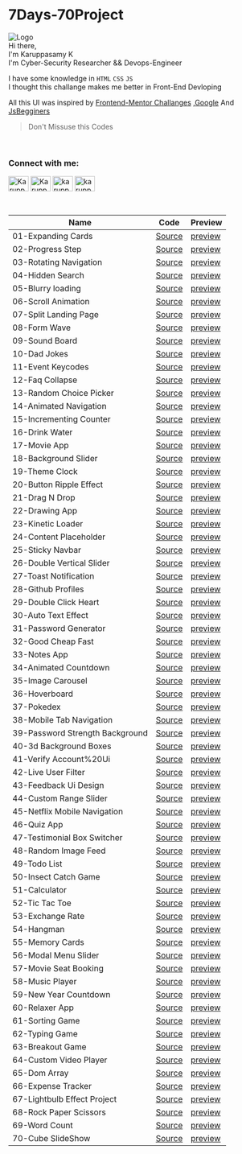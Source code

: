 # 7Days-70Project

![Logo](https://avatars.githubusercontent.com/u/75080347?v=4)\
Hi there,\
I'm Karuppasamy K\
I'm Cyber-Security Researcher && Devops-Engineer



I have some knowledge in `HTML` `CSS` `JS`\
I thought this challange makes me better in Front-End Devloping

All this UI was inspired by [Frontend-Mentor Challanges](https://frontendmentor.io/) ,[Google](https:www.google.co.in) And [JsBegginers](https://jsbeginners.com/)

>Don't Missuse this Codes

<br>


<h3 align="left">Connect with me:</h3>
<p align="left">
<a href="https://twitter.com/Karuppasamy__K" target="blank"><img align="center" src="https://cdn.jsdelivr.net/npm/simple-icons@3.0.1/icons/twitter.svg" alt="Karuppasamy__K" height="30" width="40" padding="10px"/></a>
<a href="https://www.linkedin.com/in/karuppasamy-k-308a13200" target="blank"><img align="center" src="https://cdn.jsdelivr.net/npm/simple-icons@3.0.1/icons/linkedin.svg" alt="Karuppasamy K" height="30" width="40"  padding="10px"/></a>
<a href="https://fb.com/karuppan.the.pentester" target="blank"><img align="center" src="https://cdn.jsdelivr.net/npm/simple-icons@3.0.1/icons/facebook.svg" alt="karuppan.the.pentester" height="30" width="40"  padding="10px"/></a>
<a href="https://instagram.com/karuppan_the_pentester" target="blank"><img align="center" src="https://cdn.jsdelivr.net/npm/simple-icons@3.0.1/icons/instagram.svg" alt="karuppan_the_pentester" height="30" width="40"  padding="10px"/></a>
</p>
<br>

|Name                            |Code       |Preview     |
|--------------------------------|-----------|------------|
|01-Expanding Cards|[Source](https://github.com/karuppan-the-pentester/7-days-70-project/tree/master/01-Expanding%20Cards/)|[preview](https://karuppan-the-pentester.github.io/7-days-70-project/01-Expanding%20Cards/)|
|02-Progress Step|[Source](https://github.com/karuppan-the-pentester/7-days-70-project/tree/master/02-Progress%20step/)|[preview](https://karuppan-the-pentester.github.io/7-days-70-project/02-Progress%20step/)|
|03-Rotating Navigation|[Source](https://github.com/karuppan-the-pentester/7-days-70-project/tree/master/03-Rotating%20Navigation/)|[preview](https://karuppan-the-pentester.github.io/7-days-70-project/03-Rotating%20Navigation/)|
|04-Hidden Search|[Source](https://github.com/karuppan-the-pentester/7-days-70-project/tree/master/04-Hidden%20Search/)|[preview](https://karuppan-the-pentester.github.io/7-days-70-project/04-Hidden%20Search/)|
|05-Blurry loading|[Source](https://github.com/karuppan-the-pentester/7-days-70-project/tree/master/05-Blurry%20loading/)|[preview](https://karuppan-the-pentester.github.io/7-days-70-project/05-Blurry%20loading/)|
|06-Scroll Animation|[Source](https://github.com/karuppan-the-pentester/7-days-70-project/tree/master/06-Scroll%20Animation/)|[preview](https://karuppan-the-pentester.github.io/7-days-70-project/06-Scroll%20Animation/)|
|07-Split Landing Page|[Source](https://github.com/karuppan-the-pentester/7-days-70-project/tree/master/07-Split%20Landing%20Page/)|[preview](https://karuppan-the-pentester.github.io/7-days-70-project/07-Split%20Landing%20Page/)|
|08-Form Wave|[Source](https://github.com/karuppan-the-pentester/7-days-70-project/tree/master/08-Form%20Wave/)|[preview](https://karuppan-the-pentester.github.io/7-days-70-project/08-Form%20Wave/)|
|09-Sound Board|[Source](https://github.com/karuppan-the-pentester/7-days-70-project/tree/master/09-Sound%20Board/)|[preview](https://karuppan-the-pentester.github.io/7-days-70-project/09-Sound%20Board/)|
|10-Dad Jokes|[Source](https://github.com/karuppan-the-pentester/7-days-70-project/tree/master/10-Dad%20Jokes/)|[preview](https://karuppan-the-pentester.github.io/7-days-70-project/10-Dad%20Jokes/)|
|11-Event Keycodes|[Source](https://github.com/karuppan-the-pentester/7-days-70-project/tree/master/11-Event%20Keycodes/)|[preview](https://karuppan-the-pentester.github.io/7-days-70-project/11-Event%20Keycodes/)|
|12-Faq Collapse|[Source](https://github.com/karuppan-the-pentester/7-days-70-project/tree/master/12-Faq%20Collapse/)|[preview](https://karuppan-the-pentester.github.io/7-days-70-project/12-Faq%20Collapse/)|
|13-Random Choice Picker|[Source](https://github.com/karuppan-the-pentester/7-days-70-project/tree/master/13-Random%20Choice%20Picker/)|[preview](https://karuppan-the-pentester.github.io/7-days-70-project/13-Random%20Choice%20Picker/)|
|14-Animated Navigation|[Source](https://github.com/karuppan-the-pentester/7-days-70-project/tree/master/14-Animated%20Navigation/)|[preview](https://karuppan-the-pentester.github.io/7-days-70-project/14-Animated%20Navigation/)|
|15-Incrementing Counter|[Source](https://github.com/karuppan-the-pentester/7-days-70-project/tree/master/15-Incrementing%20Counter/)|[preview](https://karuppan-the-pentester.github.io/7-days-70-project/15-Incrementing%20Counter/)|
|16-Drink Water|[Source](https://github.com/karuppan-the-pentester/7-days-70-project/tree/master/16-Drink%20Water/)|[preview](https://karuppan-the-pentester.github.io/7-days-70-project/16-Drink%20Water/)|
|17-Movie App|[Source](https://github.com/karuppan-the-pentester/7-days-70-project/tree/master/17-Movie%20App/)|[preview](https://karuppan-the-pentester.github.io/7-days-70-project/17-Movie%20App/)|
|18-Background Slider|[Source](https://github.com/karuppan-the-pentester/7-days-70-project/tree/master/18-Background%20Slider/)|[preview](https://karuppan-the-pentester.github.io/7-days-70-project/18-Background%20Slider/)|
|19-Theme Clock|[Source](https://github.com/karuppan-the-pentester/7-days-70-project/tree/master/19-Theme%20Clock/)|[preview](https://karuppan-the-pentester.github.io/7-days-70-project/19-Theme%20Clock/)|
|20-Button Ripple Effect|[Source](https://github.com/karuppan-the-pentester/7-days-70-project/tree/master/20-Button%20Ripple%20Effect/)|[preview](https://karuppan-the-pentester.github.io/7-days-70-project/20-Button%20Ripple%20Effect/)|
|21-Drag N Drop|[Source](https://github.com/karuppan-the-pentester/7-days-70-project/tree/master/21-Drag%20N%20Drop/)|[preview](https://karuppan-the-pentester.github.io/7-days-70-project/21-Drag%20N%20Drop/)|
|22-Drawing App|[Source](https://github.com/karuppan-the-pentester/7-days-70-project/tree/master/22-Drawing%20App/)|[preview](https://karuppan-the-pentester.github.io/7-days-70-project/22-Drawing%20App/)|
|23-Kinetic Loader|[Source](https://github.com/karuppan-the-pentester/7-days-70-project/tree/master/23-Kinetic%20Loader/)|[preview](https://karuppan-the-pentester.github.io/7-days-70-project/23-Kinetic%20Loader/)|
|24-Content Placeholder|[Source](https://github.com/karuppan-the-pentester/7-days-70-project/tree/master/24-Content%20Placeholder/)|[preview](https://karuppan-the-pentester.github.io/7-days-70-project/24-Content%20Placeholder/)|
|25-Sticky Navbar|[Source](https://github.com/karuppan-the-pentester/7-days-70-project/tree/master/25-Sticky%20Navbar/)|[preview](https://karuppan-the-pentester.github.io/7-days-70-project/25-Sticky%20Navbar/)|
|26-Double Vertical Slider|[Source](https://github.com/karuppan-the-pentester/7-days-70-project/tree/master/26-Double%20Vertical%20Slider/)|[preview](https://karuppan-the-pentester.github.io/7-days-70-project/26-Double%20Vertical%20Slider/)|
|27-Toast Notification|[Source](https://github.com/karuppan-the-pentester/7-days-70-project/tree/master/27-Toast%20Notification/)|[preview](https://karuppan-the-pentester.github.io/7-days-70-project/27-Toast%20Notification/)|
|28-Github Profiles|[Source](https://github.com/karuppan-the-pentester/7-days-70-project/tree/master/28-Github%20Profiles/)|[preview](https://karuppan-the-pentester.github.io/7-days-70-project/28-Github%20Profiles/)|
|29-Double Click Heart|[Source](https://github.com/karuppan-the-pentester/7-days-70-project/tree/master/29-Double%20Click%20Heart/)|[preview](https://karuppan-the-pentester.github.io/7-days-70-project/29-Double%20Click%20Heart/)|
|30-Auto Text Effect|[Source](https://github.com/karuppan-the-pentester/7-days-70-project/tree/master/30-Auto%20Text%20Effect/)|[preview](https://karuppan-the-pentester.github.io/7-days-70-project/30-Auto%20Text%20Effect/)|
|31-Password Generator|[Source](https://github.com/karuppan-the-pentester/7-days-70-project/tree/master/31-Password%20Generator/)|[preview](https://karuppan-the-pentester.github.io/7-days-70-project/31-Password%20Generator/)|
|32-Good Cheap Fast|[Source](https://github.com/karuppan-the-pentester/7-days-70-project/tree/master/32-Good%20Cheap%20Fast/)|[preview](https://karuppan-the-pentester.github.io/7-days-70-project/32-Good%20Cheap%20Fast/)|
|33-Notes App|[Source](https://github.com/karuppan-the-pentester/7-days-70-project/tree/master/33-Notes%20App/)|[preview](https://karuppan-the-pentester.github.io/7-days-70-project/33-Notes%20App/)|
|34-Animated Countdown|[Source](https://github.com/karuppan-the-pentester/7-days-70-project/tree/master/34-Animated%20Countdown/)|[preview](https://karuppan-the-pentester.github.io/7-days-70-project/34-Animated%20Countdown/)|
|35-Image Carousel|[Source](https://github.com/karuppan-the-pentester/7-days-70-project/tree/master/35-Image%20Carousel/)|[preview](https://karuppan-the-pentester.github.io/7-days-70-project/35-Image%20Carousel/)|
|36-Hoverboard|[Source](https://github.com/karuppan-the-pentester/7-days-70-project/tree/master/36-Hoverboard/)|[preview](https://karuppan-the-pentester.github.io/7-days-70-project/36-Hoverboard/)|
|37-Pokedex|[Source](https://github.com/karuppan-the-pentester/7-days-70-project/tree/master/37-Pokedex/)|[preview](https://karuppan-the-pentester.github.io/7-days-70-project/37-Pokedex/)|
|38-Mobile Tab Navigation|[Source](https://github.com/karuppan-the-pentester/7-days-70-project/tree/master/38-Mobile%20Tab%20Navigation/)|[preview](https://karuppan-the-pentester.github.io/7-days-70-project/38-Mobile%20Tab%20Navigation/)|
|39-Password Strength Background|[Source](https://github.com/karuppan-the-pentester/7-days-70-project/tree/master/39-Password%20Strength%20Background/)|[preview](https://karuppan-the-pentester.github.io/7-days-70-project/39-Password%20Strength%20Background/)|
|40-3d Background Boxes|[Source](https://github.com/karuppan-the-pentester/7-days-70-project/tree/master/40-3d%20Background%20Boxes/)|[preview](https://karuppan-the-pentester.github.io/7-days-70-project/40-3d%20Background%20Boxes/)|
|41-Verify Account%20Ui|[Source](https://github.com/karuppan-the-pentester/7-days-70-project/tree/master/41-Verify%20Account%20Ui/)|[preview](https://karuppan-the-pentester.github.io/7-days-70-project/41-Verify%20Account%20Ui/)|
|42-Live User Filter|[Source](https://github.com/karuppan-the-pentester/7-days-70-project/tree/master/42-Live%20User%20Filter/)|[preview](https://karuppan-the-pentester.github.io/7-days-70-project/42-Live%20User%20Filter/)|
|43-Feedback Ui Design|[Source](https://github.com/karuppan-the-pentester/7-days-70-project/tree/master/43-Feedback%20Ui%20Design/)|[preview](https://karuppan-the-pentester.github.io/7-days-70-project/43-Feedback%20Ui%20Design/)|
|44-Custom Range Slider|[Source](https://github.com/karuppan-the-pentester/7-days-70-project/tree/master/44-Custom%20Range%20Slider/)|[preview](https://karuppan-the-pentester.github.io/7-days-70-project/44-Custom%20Range%20Slider/)|
|45-Netflix Mobile Navigation|[Source](https://github.com/karuppan-the-pentester/7-days-70-project/tree/master/45-Netflix%20Mobile%20Navigation/)|[preview](https://karuppan-the-pentester.github.io/7-days-70-project/45-Netflix%20Mobile%20Navigation/)|
|46-Quiz App|[Source](https://github.com/karuppan-the-pentester/7-days-70-project/tree/master/46-Quiz%20App/)|[preview](https://karuppan-the-pentester.github.io/7-days-70-project/46-Quiz%20App/)|
|47-Testimonial Box Switcher|[Source](https://github.com/karuppan-the-pentester/7-days-70-project/tree/master/47-Testimonial%20Box%20Switcher/)|[preview](https://karuppan-the-pentester.github.io/7-days-70-project/47-Testimonial%20Box%20Switcher/)|
|48-Random Image Feed|[Source](https://github.com/karuppan-the-pentester/7-days-70-project/tree/master/48-Random%20Image%20Feed/)|[preview](https://karuppan-the-pentester.github.io/7-days-70-project/48-Random%20Image%20Feed/)|
|49-Todo List|[Source](https://github.com/karuppan-the-pentester/7-days-70-project/tree/master/49-Todo%20List/)|[preview](https://karuppan-the-pentester.github.io/7-days-70-project/49-Todo%20List/)|
|50-Insect Catch Game|[Source](https://github.com/karuppan-the-pentester/7-days-70-project/tree/master/50-Insect%20Catch%20Game/)|[preview](https://karuppan-the-pentester.github.io/7-days-70-project/50-Insect%20Catch%20Game/)|
|51-Calculator|[Source](https://github.com/karuppan-the-pentester/7-days-70-project/tree/master/51-Calculator/)|[preview](https://karuppan-the-pentester.github.io/7-days-70-project/51-Calculator/)|
|52-Tic Tac Toe|[Source](https://github.com/karuppan-the-pentester/7-days-70-project/tree/master/52-Tic%20Ttac%20Toe/)|[preview](https://karuppan-the-pentester.github.io/7-days-70-project/52-Tic%20Ttac%20Toe/)|
|53-Exchange Rate|[Source](https://github.com/karuppan-the-pentester/7-days-70-project/tree/master/53-Exchange%20Rate/)|[preview](https://karuppan-the-pentester.github.io/7-days-70-project/53-Exchange%20Rate/)|
|54-Hangman|[Source](https://github.com/karuppan-the-pentester/7-days-70-project/tree/master/54-Hangman/)|[preview](https://karuppan-the-pentester.github.io/7-days-70-project/54-Hangman/)|
|55-Memory Cards|[Source](https://github.com/karuppan-the-pentester/7-days-70-project/tree/master/55-Memory%20Cards/)|[preview](https://karuppan-the-pentester.github.io/7-days-70-project/55-Memory%20Cards/)|
|56-Modal Menu Slider|[Source](https://github.com/karuppan-the-pentester/7-days-70-project/tree/master/56-Modal%20Menu%20Slider/)|[preview](https://karuppan-the-pentester.github.io/7-days-70-project/56-Modal%20Menu%20Slider/)|
|57-Movie Seat Booking|[Source](https://github.com/karuppan-the-pentester/7-days-70-project/tree/master/57-Movie%20Seat%20Booking/)|[preview](https://karuppan-the-pentester.github.io/7-days-70-project/57-Movie%20Seat%20Booking/)|
|58-Music Player|[Source](https://github.com/karuppan-the-pentester/7-days-70-project/tree/master/58-Music%20Player/)|[preview](https://karuppan-the-pentester.github.io/7-days-70-project/58-Music%20Player/)|
|59-New Year Countdown|[Source](https://github.com/karuppan-the-pentester/7-days-70-project/tree/master/59-New%20Year%20Countdown/)|[preview](https://karuppan-the-pentester.github.io/7-days-70-project/59-New%20Year%20Countdown/)|
|60-Relaxer App|[Source](https://github.com/karuppan-the-pentester/7-days-70-project/tree/master/60-Relaxer%20App/)|[preview](https://karuppan-the-pentester.github.io/7-days-70-project/60-Relaxer%20App/)|
|61-Sorting Game|[Source](https://github.com/karuppan-the-pentester/7-days-70-project/tree/master/61-Sorting%20Game/)|[preview](https://karuppan-the-pentester.github.io/7-days-70-project/61-Sorting%20Game/)|
|62-Typing Game|[Source](https://github.com/karuppan-the-pentester/7-days-70-project/tree/master/62-Typing%20Game/)|[preview](https://karuppan-the-pentester.github.io/7-days-70-project/62-Typing%20Game/)|
|63-Breakout Game|[Source](https://github.com/karuppan-the-pentester/7-days-70-project/tree/master/63-Breakout%20Game/)|[preview](https://karuppan-the-pentester.github.io/7-days-70-project/63-Breakout%20Game/)|
|64-Custom Video Player|[Source](https://github.com/karuppan-the-pentester/7-days-70-project/tree/master/64-Custom%20Video%20Player/)|[preview](https://karuppan-the-pentester.github.io/7-days-70-project/64-Custom%20Video%20Player/)|
|65-Dom Array|[Source](https://github.com/karuppan-the-pentester/7-days-70-project/tree/master/65-Dom%20Array/)|[preview](https://karuppan-the-pentester.github.io/7-days-70-project/65-Dom%20Array/)|
|66-Expense Tracker|[Source](https://github.com/karuppan-the-pentester/7-days-70-project/tree/master/66-Expense%20Tracker/)|[preview](https://karuppan-the-pentester.github.io/7-days-70-project/66-Expense%20Tracker/)|
|67-Lightbulb Effect Project|[Source](https://github.com/karuppan-the-pentester/7-days-70-project/tree/master/67-Lightbulb%20Effect%20Project/)|[preview](https://karuppan-the-pentester.github.io/7-days-70-project/67-Lightbulb%20Effect%20Project/)|
|68-Rock Paper Scissors|[Source](https://github.com/karuppan-the-pentester/7-days-70-project/tree/master/68-Rock%20Paper%20Scissors/)|[preview](https://karuppan-the-pentester.github.io/7-days-70-project/68-Rock%20Paper%20Scissors/)|
|69-Word Count|[Source](https://github.com/karuppan-the-pentester/7-days-70-project/tree/master/69-Word%20Count/)|[preview](https://karuppan-the-pentester.github.io/7-days-70-project/69-Word%20Count/)|
|70-Cube SlideShow|[Source](https://github.com/karuppan-the-pentester/7-days-70-project/tree/master/70-Cube%20SlideShow/)|[preview](https://karuppan-the-pentester.github.io/7-days-70-project/70-Cube%20SlideShow/)|